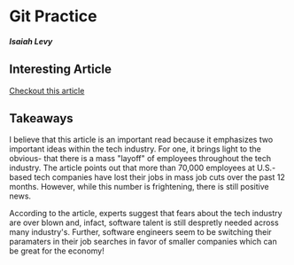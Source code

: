# Git Practice
##### Isaiah Levy

## Interesting Article 
[Checkout this article](https://www.cnbc.com/2023/02/03/despite-big-tech-layoffs-its-still-a-good-time-to-work-in-tech.html)
## Takeaways
<p> I believe that this article is an important read because it emphasizes two important ideas within the tech industry. 
For one, it brings light to the obvious- that there is a mass "layoff" of employees throughout the tech industry. The article points out that more than 70,000 employees at U.S.-based tech companies have lost their jobs in mass job cuts over the past 12 months. However, while this number is frightening, there is still positive news. 
<p>
<p>  According to the article, experts suggest that fears about the tech industry are over blown and, infact, software talent is still despretly needed across many 
industry's. Further, software engineers seem to be switching their paramaters in their job searches in favor of smaller companies which can be great for the economy! </p>
